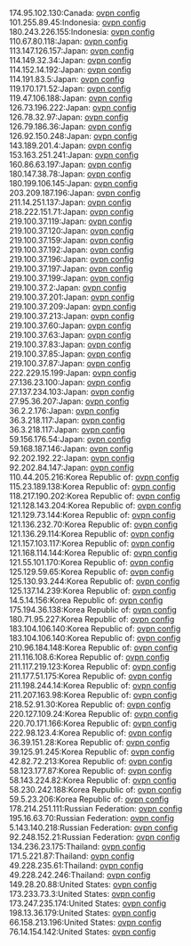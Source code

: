 174.95.102.130:Canada: [ovpn config](vpn/174_95_102_130.ovpn)  
101.255.89.45:Indonesia: [ovpn config](vpn/101_255_89_45.ovpn)  
180.243.226.155:Indonesia: [ovpn config](vpn/180_243_226_155.ovpn)  
110.67.80.118:Japan: [ovpn config](vpn/110_67_80_118.ovpn)  
113.147.126.157:Japan: [ovpn config](vpn/113_147_126_157.ovpn)  
114.149.32.34:Japan: [ovpn config](vpn/114_149_32_34.ovpn)  
114.152.14.192:Japan: [ovpn config](vpn/114_152_14_192.ovpn)  
114.191.83.5:Japan: [ovpn config](vpn/114_191_83_5.ovpn)  
119.170.171.52:Japan: [ovpn config](vpn/119_170_171_52.ovpn)  
119.47.106.188:Japan: [ovpn config](vpn/119_47_106_188.ovpn)  
126.73.196.222:Japan: [ovpn config](vpn/126_73_196_222.ovpn)  
126.78.32.97:Japan: [ovpn config](vpn/126_78_32_97.ovpn)  
126.79.186.36:Japan: [ovpn config](vpn/126_79_186_36.ovpn)  
126.92.150.248:Japan: [ovpn config](vpn/126_92_150_248.ovpn)  
143.189.201.4:Japan: [ovpn config](vpn/143_189_201_4.ovpn)  
153.163.251.241:Japan: [ovpn config](vpn/153_163_251_241.ovpn)  
160.86.63.197:Japan: [ovpn config](vpn/160_86_63_197.ovpn)  
180.147.38.78:Japan: [ovpn config](vpn/180_147_38_78.ovpn)  
180.199.106.145:Japan: [ovpn config](vpn/180_199_106_145.ovpn)  
203.209.187.196:Japan: [ovpn config](vpn/203_209_187_196.ovpn)  
211.14.251.137:Japan: [ovpn config](vpn/211_14_251_137.ovpn)  
218.222.151.71:Japan: [ovpn config](vpn/218_222_151_71.ovpn)  
219.100.37.119:Japan: [ovpn config](vpn/219_100_37_119.ovpn)  
219.100.37.120:Japan: [ovpn config](vpn/219_100_37_120.ovpn)  
219.100.37.159:Japan: [ovpn config](vpn/219_100_37_159.ovpn)  
219.100.37.192:Japan: [ovpn config](vpn/219_100_37_192.ovpn)  
219.100.37.196:Japan: [ovpn config](vpn/219_100_37_196.ovpn)  
219.100.37.197:Japan: [ovpn config](vpn/219_100_37_197.ovpn)  
219.100.37.199:Japan: [ovpn config](vpn/219_100_37_199.ovpn)  
219.100.37.2:Japan: [ovpn config](vpn/219_100_37_2.ovpn)  
219.100.37.201:Japan: [ovpn config](vpn/219_100_37_201.ovpn)  
219.100.37.209:Japan: [ovpn config](vpn/219_100_37_209.ovpn)  
219.100.37.213:Japan: [ovpn config](vpn/219_100_37_213.ovpn)  
219.100.37.60:Japan: [ovpn config](vpn/219_100_37_60.ovpn)  
219.100.37.63:Japan: [ovpn config](vpn/219_100_37_63.ovpn)  
219.100.37.83:Japan: [ovpn config](vpn/219_100_37_83.ovpn)  
219.100.37.85:Japan: [ovpn config](vpn/219_100_37_85.ovpn)  
219.100.37.87:Japan: [ovpn config](vpn/219_100_37_87.ovpn)  
222.229.15.199:Japan: [ovpn config](vpn/222_229_15_199.ovpn)  
27.136.23.100:Japan: [ovpn config](vpn/27_136_23_100.ovpn)  
27.137.234.103:Japan: [ovpn config](vpn/27_137_234_103.ovpn)  
27.95.36.207:Japan: [ovpn config](vpn/27_95_36_207.ovpn)  
36.2.2.176:Japan: [ovpn config](vpn/36_2_2_176.ovpn)  
36.3.218.117:Japan: [ovpn config](vpn/36_3_218_117.ovpn)  
36.3.218.117:Japan: [ovpn config](vpn/36_3_218_117.ovpn)  
59.156.176.54:Japan: [ovpn config](vpn/59_156_176_54.ovpn)  
59.168.187.146:Japan: [ovpn config](vpn/59_168_187_146.ovpn)  
92.202.192.22:Japan: [ovpn config](vpn/92_202_192_22.ovpn)  
92.202.84.147:Japan: [ovpn config](vpn/92_202_84_147.ovpn)  
110.44.205.216:Korea Republic of: [ovpn config](vpn/110_44_205_216.ovpn)  
115.23.189.138:Korea Republic of: [ovpn config](vpn/115_23_189_138.ovpn)  
118.217.190.202:Korea Republic of: [ovpn config](vpn/118_217_190_202.ovpn)  
121.128.143.204:Korea Republic of: [ovpn config](vpn/121_128_143_204.ovpn)  
121.129.73.144:Korea Republic of: [ovpn config](vpn/121_129_73_144.ovpn)  
121.136.232.70:Korea Republic of: [ovpn config](vpn/121_136_232_70.ovpn)  
121.136.29.114:Korea Republic of: [ovpn config](vpn/121_136_29_114.ovpn)  
121.157.103.117:Korea Republic of: [ovpn config](vpn/121_157_103_117.ovpn)  
121.168.114.144:Korea Republic of: [ovpn config](vpn/121_168_114_144.ovpn)  
121.55.101.170:Korea Republic of: [ovpn config](vpn/121_55_101_170.ovpn)  
125.129.59.65:Korea Republic of: [ovpn config](vpn/125_129_59_65.ovpn)  
125.130.93.244:Korea Republic of: [ovpn config](vpn/125_130_93_244.ovpn)  
125.137.14.239:Korea Republic of: [ovpn config](vpn/125_137_14_239.ovpn)  
14.5.14.156:Korea Republic of: [ovpn config](vpn/14_5_14_156.ovpn)  
175.194.36.138:Korea Republic of: [ovpn config](vpn/175_194_36_138.ovpn)  
180.71.95.227:Korea Republic of: [ovpn config](vpn/180_71_95_227.ovpn)  
183.104.106.140:Korea Republic of: [ovpn config](vpn/183_104_106_140.ovpn)  
183.104.106.140:Korea Republic of: [ovpn config](vpn/183_104_106_140.ovpn)  
210.96.184.148:Korea Republic of: [ovpn config](vpn/210_96_184_148.ovpn)  
211.116.108.6:Korea Republic of: [ovpn config](vpn/211_116_108_6.ovpn)  
211.117.219.123:Korea Republic of: [ovpn config](vpn/211_117_219_123.ovpn)  
211.177.51.175:Korea Republic of: [ovpn config](vpn/211_177_51_175.ovpn)  
211.198.244.14:Korea Republic of: [ovpn config](vpn/211_198_244_14.ovpn)  
211.207.163.98:Korea Republic of: [ovpn config](vpn/211_207_163_98.ovpn)  
218.52.91.30:Korea Republic of: [ovpn config](vpn/218_52_91_30.ovpn)  
220.127.109.24:Korea Republic of: [ovpn config](vpn/220_127_109_24.ovpn)  
220.70.171.166:Korea Republic of: [ovpn config](vpn/220_70_171_166.ovpn)  
222.98.123.4:Korea Republic of: [ovpn config](vpn/222_98_123_4.ovpn)  
36.39.151.28:Korea Republic of: [ovpn config](vpn/36_39_151_28.ovpn)  
39.125.91.245:Korea Republic of: [ovpn config](vpn/39_125_91_245.ovpn)  
42.82.72.213:Korea Republic of: [ovpn config](vpn/42_82_72_213.ovpn)  
58.123.177.87:Korea Republic of: [ovpn config](vpn/58_123_177_87.ovpn)  
58.143.224.82:Korea Republic of: [ovpn config](vpn/58_143_224_82.ovpn)  
58.230.242.188:Korea Republic of: [ovpn config](vpn/58_230_242_188.ovpn)  
59.5.23.206:Korea Republic of: [ovpn config](vpn/59_5_23_206.ovpn)  
178.214.251.111:Russian Federation: [ovpn config](vpn/178_214_251_111.ovpn)  
195.16.63.70:Russian Federation: [ovpn config](vpn/195_16_63_70.ovpn)  
5.143.140.218:Russian Federation: [ovpn config](vpn/5_143_140_218.ovpn)  
92.248.152.21:Russian Federation: [ovpn config](vpn/92_248_152_21.ovpn)  
134.236.23.175:Thailand: [ovpn config](vpn/134_236_23_175.ovpn)  
171.5.221.87:Thailand: [ovpn config](vpn/171_5_221_87.ovpn)  
49.228.235.61:Thailand: [ovpn config](vpn/49_228_235_61.ovpn)  
49.228.242.246:Thailand: [ovpn config](vpn/49_228_242_246.ovpn)  
149.28.20.88:United States: [ovpn config](vpn/149_28_20_88.ovpn)  
173.233.73.3:United States: [ovpn config](vpn/173_233_73_3.ovpn)  
173.247.235.174:United States: [ovpn config](vpn/173_247_235_174.ovpn)  
198.13.36.179:United States: [ovpn config](vpn/198_13_36_179.ovpn)  
66.158.213.196:United States: [ovpn config](vpn/66_158_213_196.ovpn)  
76.14.154.142:United States: [ovpn config](vpn/76_14_154_142.ovpn)  
